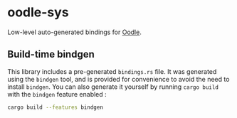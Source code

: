 # oodle-sys

Low-level auto-generated bindings for [Oodle](http://www.radgametools.com/oodle.htm).

## Build-time bindgen

This library includes a pre-generated `bindings.rs` file. It was generated using
the `bindgen` tool, and is provided for convenience to avoid the need to install
`bindgen`. You can also generate it yourself by running `cargo build` with the
`bindgen` feature enabled :
```sh
cargo build --features bindgen
```
